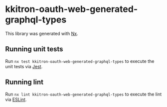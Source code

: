 # kkitron-oauth-web-generated-graphql-types

This library was generated with [Nx](https://nx.dev).

## Running unit tests

Run `nx test kkitron-oauth-web-generated-graphql-types` to execute the unit tests via [Jest](https://jestjs.io).

## Running lint

Run `nx lint kkitron-oauth-web-generated-graphql-types` to execute the lint via [ESLint](https://eslint.org/).
